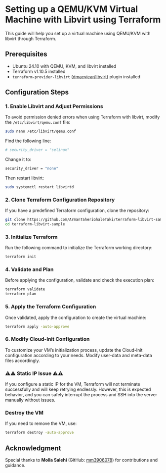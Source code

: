 # Setting up a QEMU/KVM Virtual Machine with Libvirt using Terraform

This guide will help you set up a virtual machine using QEMU/KVM with libvirt through Terraform.

## Prerequisites
- Ubuntu 24.10 with QEMU, KVM, and libvirt installed
- Terraform v1.10.5 installed
- `terraform-provider-libvirt` ([dmacvicar/libvirt](https://registry.terraform.io/providers/dmacvicar/libvirt/latest)) plugin installed

## Configuration Steps

### 1. Enable Libvirt and Adjust Permissions
To avoid permission denied errors when using Terraform with libvirt, modify the `/etc/libvirt/qemu.conf` file:

```sh
sudo nano /etc/libvirt/qemu.conf
```

Find the following line:

```sh
# security_driver = "selinux"
```

Change it to:

```sh
security_driver = "none"
```

Then restart libvirt:

```sh
sudo systemctl restart libvirtd
```

### 2. Clone Terraform Configuration Repository
If you have a predefined Terraform configuration, clone the repository:

```sh
git clone https://github.com/ArmanTaheriGhaleTaki/terraform-libvirt-sample.git
cd terraform-libvirt-sample
```

### 3. Initialize Terraform
Run the following command to initialize the Terraform working directory:

```sh
terraform init
```

### 4. Validate and Plan
Before applying the configuration, validate and check the execution plan:

```sh
terraform validate
terraform plan
```

### 5. Apply the Terraform Configuration
Once validated, apply the configuration to create the virtual machine:

```sh
terraform apply -auto-approve
```

### 6. Modify Cloud-Init Configuration
To customize your VM’s initialization process, update the Cloud-Init configuration according to your needs. Modify user-data and meta-data files accordingly.

### ⚠️⚠️ Static IP Issue ⚠️⚠️
If you configure a static IP for the VM, Terraform will not terminate successfully and will keep retrying endlessly. However, this is expected behavior, and you can safely interrupt the process and SSH into the server manually without issues.

###  Destroy the VM 
If you need to remove the VM, use:

```sh
terraform destroy -auto-approve
```

## Acknowledgment
Special thanks to **Molla Salehi** (GitHub: [mm3906078](https://github.com/mm3906078)) for contributions and guidance.



